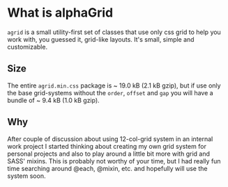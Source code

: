 # What is alphaGrid
`agrid` is a small utility-first set of classes that use only css grid to help you work with, you guessed it, grid-like layouts. It's small, simple and customizable.

## Size
The entire `agrid.min.css` package is ~ 19.0 kB (2.1 kB gzip), but if use only the base grid-systems without the `order`, `offset` and `gap` you will have a bundle of ~ 9.4 kB (1.0 kB gzip).


## Why
After couple of discussion about using 12-col-grid system in an internal work project I started thinking about creating my own grid system for personal projects and also to play around a little bit more with grid and SASS' mixins. This is probably not worthy of your time, but I had really fun time searching around @each, @mixin, etc. and hopefully will use the system soon.